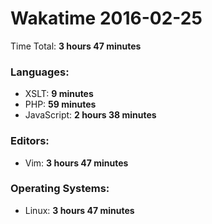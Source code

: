 # Wakatime 2016-02-25

Time Total: **3 hours 47 minutes**

### Languages:
- XSLT: **9 minutes** 
- PHP: **59 minutes** 
- JavaScript: **2 hours 38 minutes** 

### Editors:
- Vim: **3 hours 47 minutes** 

### Operating Systems:
- Linux: **3 hours 47 minutes** 

